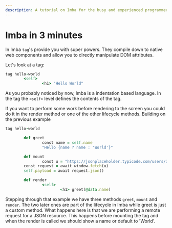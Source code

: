 ```yaml
---
description: A tutorial on Imba for the busy and experienced programmers.
---
```


# Imba in 3 minutes

In Imba `tag`'s provide you with super powers. They compile down to native web components and allow you to directly manipulate DOM attributes. 


Let's look at a tag:
```ruby
tag hello-world
        <self>
                <h1> "Hello World"
```

As you probably noticed by now, Imba is a indentation based language. In the tag the `<self>` level defines the contents of the tag.

If you want to perform some work before rendering to the screen you could do it in the render method or one of the other lifecycle methods. Building on the previous example

```ruby
tag hello-world

        def greet
                const name = self.name
                "Hello {name ? name : 'World'}"

        def mount
                const u = "https://jsonplaceholder.typicode.com/users/3"
		const request = await window.fetch(u)
		self.payload = await request.json()

        def render
                <self>
                        <h1> greet(@data.name)
```

Stepping through that example we have three methods `greet`, `mount` and `render`. The two later ones are part of the lifecycle in Imba while greet is just a custom method.  What happens here is that we are performing a remote request for a JSON
resource. This happens before mounting the tag and when the render is
called we should show a name or default to 'World'.
